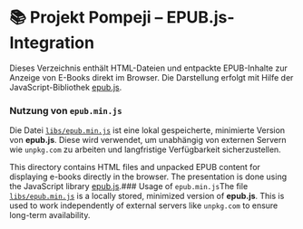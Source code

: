 # 📚 Projekt Pompeji – EPUB.js-Integration



Dieses Verzeichnis enthält HTML-Dateien und entpackte EPUB-Inhalte zur Anzeige von E-Books direkt im Browser. Die Darstellung erfolgt mit Hilfe der JavaScript-Bibliothek [epub.js](https://github.com/futurepress/epub.js).

### Nutzung von `epub.min.js`

Die Datei [`libs/epub.min.js`](./libs/epub.min.js) ist eine lokal gespeicherte, minimierte Version von **epub.js**. Diese wird verwendet, um unabhängig von externen Servern wie `unpkg.com` zu arbeiten und langfristige Verfügbarkeit sicherzustellen.

This directory contains HTML files and unpacked EPUB content for displaying e-books directly in the browser. The presentation is done using the JavaScript library [epub.js](https://github.com/futurepress/epub.js).### Usage of `epub.min.js`The file [`libs/epub.min.js`](./libs/epub.min.js) is a locally stored, minimized version of **epub.js**. This is used to work independently of external servers like `unpkg.com` to ensure long-term availability.


